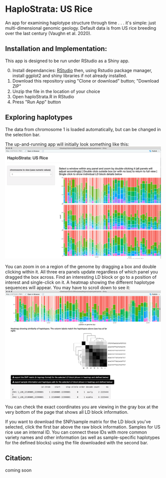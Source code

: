 # HaploStrata: US Rice
An app for examining haplotype structure through time . . . it's simple: just multi-dimensional genomic geology.
Default data is from US rice breeding over the last century (Vaughn et al. 2020).   

## Installation and Implementation:

This app is designed to be run under RStudio as a Shiny app.  

0. Install dependancies: [RStudio](https://www.rstudio.com/products/rstudio/download/) then, using Rstudio package manager, install ggplot2 and shiny libraries if not already installed.
1. Download this repository using "Clone or download" button; "Download ZIP"
2. Unzip the file in the location of your choice
3. Open haploStrata.R in RStudio
4. Press "Run App" button

## Exploring haplotypes

The data from chromosome 1 is loaded automatically, but can be changed in the selection bar.

The up-and-running app will initially look something like this:
![image](./images/screen1.png)
	
You can zoom in on a region of the genome by dragging a box and double clicking within it.  All three era panels update regardless of which panel you dragged the box across.  Find an interesting LD block or go to a position of interest and single-click on it.  A heatmap showing the different haplotype sequences will appear.  You may have to scroll down to see it:
![image](./images/screen2.png)

You can check the exact coordinates you are viewing in the gray box at the very bottom of the page that shows all LD block information.

If you want to download the SNP/sample matrix for the LD block you've selected, click the first bar above the raw block information.  Samples for US rice use an internal ID.  You can connect these IDs with more common variety names and other information (as well as sample-specific haplotypes for the defined blocks) using the file downloaded with the second bar.

## Citation:
coming soon
